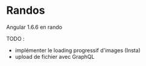 # Randos
Angular 1.6.6 en rando

TODO :
- implémenter le loading progressif d'images (Insta)
- upload de fichier avec GraphQL
